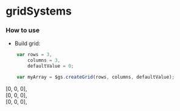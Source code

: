 # gridSystems


### How to use
- Build grid:

```javascript
    var rows = 3,
        columns = 3,
        defaultValue = 0;

    var myArray = $gs.createGrid(rows, columns, defaultValue);
```

[0, 0, 0],<br>
[0, 0, 0],<br>
[0, 0, 0],<br>


